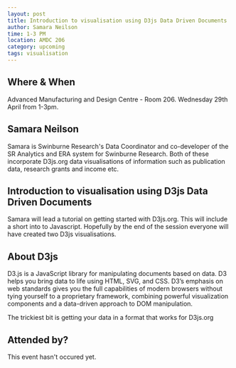 ```yaml
---
layout: post
title: Introduction to visualisation using D3js Data Driven Documents 
author: Samara Neilson
time: 1-3 PM
location: AMDC 206
category: upcoming
tags: visualisation
---
```


## Where & When

Advanced Manufacturing and Design Centre - Room 206. Wednesday 29th April from 1-3pm.

## Samara Neilson

Samara is Swinburne Research's Data Coordinator and co-developer of the SR Analytics and ERA system for Swinburne Research. Both of these incorporate D3js.org data visualisations of information such as publication data, research grants and income etc. 

## Introduction to visualisation using D3js Data Driven Documents 

Samara will lead a tutorial on getting started with D3js.org. This will include a short into to Javascript. Hopefully by the end of the session everyone will have created two D3js visualisations.

## About D3js

D3.js is a JavaScript library for manipulating documents based on data. D3 helps you bring data to life using HTML, SVG, and CSS. D3’s emphasis on web standards gives you the full capabilities of modern browsers without tying yourself to a proprietary framework, combining powerful visualization components and a data-driven approach to DOM manipulation. 

The trickiest bit is getting your data in a format that works for D3js.org

## Attended by?

This event hasn't occured yet.
